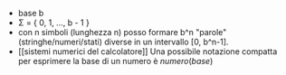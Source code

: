 - base b
- Σ = { 0, 1, ..., b - 1 }
- con n simboli (lunghezza n) posso formare b^n "parole" (stringhe/numeri/stati) diverse in un intervallo [0, b^n-1].
- [[sistemi numerici del calcolatore]]
Una possibile notazione compatta per esprimere la base di un numero è $numero (base)$